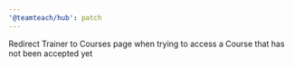 ```yaml
---
'@teamteach/hub': patch
---
```


Redirect Trainer to Courses page when trying to access a Course that has not been accepted yet
